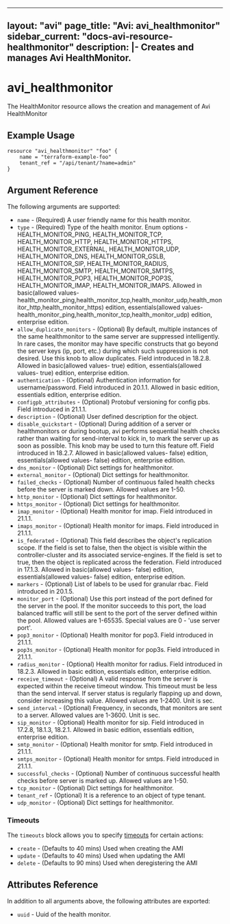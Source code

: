 <!--
    Copyright 2021 VMware, Inc.
    SPDX-License-Identifier: Mozilla Public License 2.0
-->
---
layout: "avi"
page_title: "Avi: avi_healthmonitor"
sidebar_current: "docs-avi-resource-healthmonitor"
description: |-
  Creates and manages Avi HealthMonitor.
---

# avi_healthmonitor

The HealthMonitor resource allows the creation and management of Avi HealthMonitor

## Example Usage

```hcl
resource "avi_healthmonitor" "foo" {
    name = "terraform-example-foo"
    tenant_ref = "/api/tenant/?name=admin"
}
```

## Argument Reference

The following arguments are supported:

* `name` - (Required) A user friendly name for this health monitor.
* `type` - (Required) Type of the health monitor. Enum options - HEALTH_MONITOR_PING, HEALTH_MONITOR_TCP, HEALTH_MONITOR_HTTP, HEALTH_MONITOR_HTTPS, HEALTH_MONITOR_EXTERNAL, HEALTH_MONITOR_UDP, HEALTH_MONITOR_DNS, HEALTH_MONITOR_GSLB, HEALTH_MONITOR_SIP, HEALTH_MONITOR_RADIUS, HEALTH_MONITOR_SMTP, HEALTH_MONITOR_SMTPS, HEALTH_MONITOR_POP3, HEALTH_MONITOR_POP3S, HEALTH_MONITOR_IMAP, HEALTH_MONITOR_IMAPS. Allowed in basic(allowed values- health_monitor_ping,health_monitor_tcp,health_monitor_udp,health_monitor_http,health_monitor_https) edition, essentials(allowed values- health_monitor_ping,health_monitor_tcp,health_monitor_udp) edition, enterprise edition.
* `allow_duplicate_monitors` - (Optional) By default, multiple instances of the same healthmonitor to the same server are suppressed intelligently. In rare cases, the monitor may have specific constructs that go beyond the server keys (ip, port, etc.) during which such suppression is not desired. Use this knob to allow duplicates. Field introduced in 18.2.8. Allowed in basic(allowed values- true) edition, essentials(allowed values- true) edition, enterprise edition.
* `authentication` - (Optional) Authentication information for username/password. Field introduced in 20.1.1. Allowed in basic edition, essentials edition, enterprise edition.
* `configpb_attributes` - (Optional) Protobuf versioning for config pbs. Field introduced in 21.1.1.
* `description` - (Optional) User defined description for the object.
* `disable_quickstart` - (Optional) During addition of a server or healthmonitors or during bootup, avi performs sequential health checks rather than waiting for send-interval to kick in, to mark the server up as soon as possible. This knob may be used to turn this feature off. Field introduced in 18.2.7. Allowed in basic(allowed values- false) edition, essentials(allowed values- false) edition, enterprise edition.
* `dns_monitor` - (Optional) Dict settings for healthmonitor.
* `external_monitor` - (Optional) Dict settings for healthmonitor.
* `failed_checks` - (Optional) Number of continuous failed health checks before the server is marked down. Allowed values are 1-50.
* `http_monitor` - (Optional) Dict settings for healthmonitor.
* `https_monitor` - (Optional) Dict settings for healthmonitor.
* `imap_monitor` - (Optional) Health monitor for imap. Field introduced in 21.1.1.
* `imaps_monitor` - (Optional) Health monitor for imaps. Field introduced in 21.1.1.
* `is_federated` - (Optional) This field describes the object's replication scope. If the field is set to false, then the object is visible within the controller-cluster and its associated service-engines. If the field is set to true, then the object is replicated across the federation. Field introduced in 17.1.3. Allowed in basic(allowed values- false) edition, essentials(allowed values- false) edition, enterprise edition.
* `markers` - (Optional) List of labels to be used for granular rbac. Field introduced in 20.1.5.
* `monitor_port` - (Optional) Use this port instead of the port defined for the server in the pool. If the monitor succeeds to this port, the load balanced traffic will still be sent to the port of the server defined within the pool. Allowed values are 1-65535. Special values are 0 - 'use server port'.
* `pop3_monitor` - (Optional) Health monitor for pop3. Field introduced in 21.1.1.
* `pop3s_monitor` - (Optional) Health monitor for pop3s. Field introduced in 21.1.1.
* `radius_monitor` - (Optional) Health monitor for radius. Field introduced in 18.2.3. Allowed in basic edition, essentials edition, enterprise edition.
* `receive_timeout` - (Optional) A valid response from the server is expected within the receive timeout window. This timeout must be less than the send interval. If server status is regularly flapping up and down, consider increasing this value. Allowed values are 1-2400. Unit is sec.
* `send_interval` - (Optional) Frequency, in seconds, that monitors are sent to a server. Allowed values are 1-3600. Unit is sec.
* `sip_monitor` - (Optional) Health monitor for sip. Field introduced in 17.2.8, 18.1.3, 18.2.1. Allowed in basic edition, essentials edition, enterprise edition.
* `smtp_monitor` - (Optional) Health monitor for smtp. Field introduced in 21.1.1.
* `smtps_monitor` - (Optional) Health monitor for smtps. Field introduced in 21.1.1.
* `successful_checks` - (Optional) Number of continuous successful health checks before server is marked up. Allowed values are 1-50.
* `tcp_monitor` - (Optional) Dict settings for healthmonitor.
* `tenant_ref` - (Optional) It is a reference to an object of type tenant.
* `udp_monitor` - (Optional) Dict settings for healthmonitor.


### Timeouts

The `timeouts` block allows you to specify [timeouts](https://www.terraform.io/docs/configuration/resources.html#timeouts) for certain actions:

* `create` - (Defaults to 40 mins) Used when creating the AMI
* `update` - (Defaults to 40 mins) Used when updating the AMI
* `delete` - (Defaults to 90 mins) Used when deregistering the AMI

## Attributes Reference

In addition to all arguments above, the following attributes are exported:

* `uuid` -  Uuid of the health monitor.

